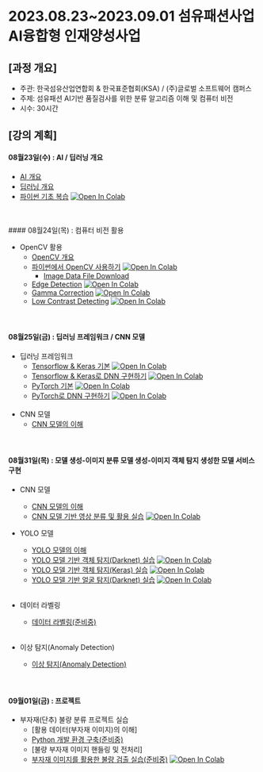 # 2023.08.23\~2023.09.01 섬유패션사업 AI융합형 인재양성사업

## \[과정 개요]

* 주관: 한국섬유산업연합회 & 한국표준협회(KSA) / (주)글로벌 소프트웨어 캠퍼스
* 주제: 섬유패션 AI기반 품질검사를 위한 분류 알고리즘 이해 및 컴퓨터 비전
* 시수: 30시간

## \[강의 계획]

#### 08월23일(수) : AI / 딥러닝 개요

  * [AI 개요](../LectureFiles/pdf/AI01_AI개요.pdf)
  * [딥러닝 개요](../LectureFiles/pdf/DL01_딥러닝개요.pdf)
  * [파이썬 기초 복습](../LectureFiles/src/Py001_Basic.ipynb) [![Open In Colab](https://colab.research.google.com/assets/colab-badge.svg)](https://colab.research.google.com/github/aidalabs/Lectures/blob/main/LectureFiles/src/Py001_Basic.ipynb)
  <br/>
  <br/>
#### 08월24일(목) : 컴퓨터 비전 활용

* OpenCV 활용
  * [OpenCV 개요](../LectureFiles/pdf/CV01_OpenCV개요.pdf)
  * [파이썬에서 OpenCV 사용하기](../LectureFiles/src/CV001_OpenCV_Basic.ipynb) [![Open In Colab](https://colab.research.google.com/assets/colab-badge.svg)](https://colab.research.google.com/github/aidalabs/Lectures/blob/main/LectureFiles/src/CV001_OpenCV_Basic.ipynb)
    * [Image Data File Download](../LectureFiles/dataset/OpenCV_Resources.zip)
  * [Edge Detection](../LectureFiles/src/CV002_Edge_Detection.ipynb) [![Open In Colab](https://colab.research.google.com/assets/colab-badge.svg)](https://colab.research.google.com/github/aidalabs/Lectures/blob/main/LectureFiles/src/CV002_Edge_Detection.ipynb)
  * [Gamma Correction](../LectureFiles/src/CV003_Gamma_Correction.ipynb) [![Open In Colab](https://colab.research.google.com/assets/colab-badge.svg)](https://colab.research.google.com/github/aidalabs/Lectures/blob/main/LectureFiles/src/CV003_Gamma_Correction.ipynb)
  * [Low Contrast Detecting](../LectureFiles/src/CV004_Low_Contrast_Detecting.ipynb) [![Open In Colab](https://colab.research.google.com/assets/colab-badge.svg)](https://colab.research.google.com/github/aidalabs/Lectures/blob/main/LectureFiles/src/CV004_Low_Contrast_Detecting.ipynb)
  <br/>
  <br/>
#### 08월25일(금) :  딥러닝 프레임워크 / CNN 모델

* 딥러닝 프레임워크
  * [Tensorflow & Keras 기본](../LectureFiles/src/DL001_Tensorflow.ipynb) [![Open In Colab](https://colab.research.google.com/assets/colab-badge.svg)](https://colab.research.google.com/github/aidalabs/Lectures/blob/main/LectureFiles/src/DL001_Tensorflow.ipynb)
  * [Tensorflow & Keras로 DNN 구현하기](../LectureFiles/src/DL002_Tensorflow_DNN.ipynb) [![Open In Colab](https://colab.research.google.com/assets/colab-badge.svg)](https://colab.research.google.com/github/aidalabs/Lectures/blob/main/LectureFiles/src/DL002_Tensorflow_DNN.ipynb)
  * [PyTorch 기본](../LectureFiles/src/DL003_PyTorch.ipynb) [![Open In Colab](https://colab.research.google.com/assets/colab-badge.svg)](https://colab.research.google.com/github/aidalabs/Lectures/blob/main/LectureFiles/src/DL003_PyTorch.ipynb)
  * [PyTorch로 DNN 구현하기](../LectureFiles/src/DL004_PyTorch_DNN.ipynb) [![Open In Colab](https://colab.research.google.com/assets/colab-badge.svg)](https://colab.research.google.com/github/aidalabs/Lectures/blob/main/LectureFiles/src/DL004_PyTorch_DNN.ipynb)
  <br/>
* CNN 모델
  * [CNN 모델의 이해](../LectureFiles/pdf/DL02_CNN모델개요.pdf)
  <br/>
  <br/>
#### 08월31일(목) : 모델 생성-이미지 분류 모델 생성-이미지 객체 탐지 생성한 모델 서비스 구현
* CNN 모델
  * [CNN 모델의 이해](../LectureFiles/pdf/DL02_CNN모델개요.pdf)
  * [CNN 모델 기반 영상 분류 및 활용 실습](../LectureFiles/src/DL005_CNN_ImageClassificaton.ipynb) [![Open In Colab](https://colab.research.google.com/assets/colab-badge.svg)](https://colab.research.google.com/github/aidalabs/Lectures/blob/main/LectureFiles/src/DL005_CNN_ImageClassificaton.ipynb)

* YOLO 모델
  * [YOLO 모델의 이해](../LectureFiles/pdf/DL08_YOLO모델개요.pdf)
  * [YOLO 모델 기반 객체 탐지(Darknet) 실습](../LectureFiles/src/DL008_YOLO_Darknet_ObjectDetection.ipynb) [![Open In Colab](https://colab.research.google.com/assets/colab-badge.svg)](https://colab.research.google.com/github/aidalabs/Lectures/blob/main/LectureFiles/src/DL008_YOLO_Darknet_ObjectDetection.ipynb)
  * [YOLO 모델 기반 객체 탐지(Keras) 실습](../LectureFiles/src/DL008_YOLO_Keras_ObjectDetection.ipynb) [![Open In Colab](https://colab.research.google.com/assets/colab-badge.svg)](https://colab.research.google.com/github/aidalabs/Lectures/blob/main/LectureFiles/src/DL008_YOLO_Keras_ObjectDetection.ipynb)
  * [YOLO 모델 기반 얼굴 탐지(Darknet) 실습](../LectureFiles/src/DL008_YOLO_Darknet_FaceDetection.ipynb) [![Open In Colab](https://colab.research.google.com/assets/colab-badge.svg)](https://colab.research.google.com/github/aidalabs/Lectures/blob/main/LectureFiles/src/DL008_YOLO_Darknet_FaceDetection.ipynb)
  <br/>
* 데이터 라벨링
  * [데이터 라벨링(준비중)](../LectureFiles/pdf/DL23_Anomaly_Detection.pdf)
  <br/>
* 이상 탐지(Anomaly Detection)
  * [이상 탐지(Anomaly Detection)](../LectureFiles/pdf/DL23_Anomaly_Detection.pdf)
  <br/>
  <br/>
#### 09월01일(금) : 프로젝트

* 부자재(단추) 불량 분류 프로젝트 실습
  * [활용 데이터(부자재 이미지)의 이해]
  * [Python 개발 환경 구축(준비중)](../LectureFiles/pdf/DL02_CNN모델개요.pdf)
  * [불량 부자재 이미지 핸들링 및 전처리]
  * [부자재 이미지를 활용한 불량 검출 실습(준비중)](../LectureFiles/src/DL005_CNN_ImageClassificaton.ipynb) [![Open In Colab](https://colab.research.google.com/assets/colab-badge.svg)](https://colab.research.google.com/github/aidalabs/Lectures/blob/main/LectureFiles/src/DL005_CNN_ImageClassificaton.ipynb)